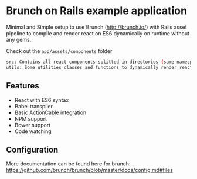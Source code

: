 # Brunch on Rails example application
Minimal and Simple setup to use Brunch (http://brunch.io/) with Rails asset pipeline to compile and render react on ES6 dynamically on runtime without any gems.

Check out the `app/assets/components` folder
```bash
src: Contains all react components splitted in directories (same namespace as rails views)
utils: Some utilities classes and functions to dynamically render react component
```
## Features
* React with ES6 syntax
* Babel transpiler
* Basic ActionCable integration
* NPM support
* Bower support
* Code watching

## Configuration
More documentation can be found here for brunch: https://github.com/brunch/brunch/blob/master/docs/config.md#files
